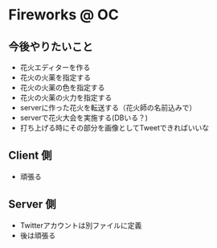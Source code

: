 # Fireworks @ OC

## 今後やりたいこと

* 花火エディターを作る
* 花火の火薬を指定する
* 花火の火薬の色を指定する
* 花火の火薬の火力を指定する
* serverに作った花火を転送する（花火師の名前込みで）
* serverで花火大会を実施する(DBいる？)
* 打ち上げる時にその部分を画像としてTweetできればいいな

## Client 側

* 頑張る

## Server 側

* Twitterアカウントは別ファイルに定義
* 後は頑張る
